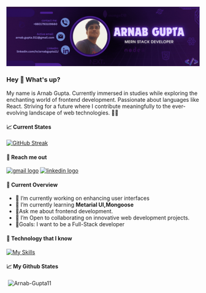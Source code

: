 ![Arnab Gupta banner](https://github.com/Arnab-Gupta11/Arnab-Gupta11/blob/main/images/Arnab%20Gupta.gif)

### Hey 👋 What's up?

My name is Arnab Gupta. Currently immersed in studies while exploring the enchanting world of frontend development. Passionate about languages like React. Striving for a future where I contribute meaningfully to the ever-evolving landscape of web technologies. 🚀✨

#### 📈 Current States

[![GitHub Streak](https://github-readme-streak-stats.herokuapp.com?user=Arnab-Gupta11&theme=transparent)](https://git.io/streak-stats)

#### 📑 Reach me out

<div align="left">
   <a href="mailto:arnab.gupta.011@gmail.com?subject=Olá%20Stefany" target="_blank" rel="noreferrer">  <img src="https://img.shields.io/static/v1?message=Gmail&logo=gmail&label=&color=D14836&logoColor=white&labelColor=&style=for-the-badge" height="35" alt="gmail logo"  /></a>
   <a href="https://www.linkedin.com/in/arnab-gupta-67a3482a4/" target="_blank" rel="noreferrer">  <img src="https://img.shields.io/static/v1?message=LinkedIn&logo=linkedin&label=&color=0077B5&logoColor=white&labelColor=&style=for-the-badge" height="35" alt="linkedin logo"  /></a>
  
</div>

#### 📑 Current Overview

- 🔭 I’m currently working on enhancing user interfaces
- 🌱 I’m currently learning **Metarial UI,Mongoose**
- 💬Ask me about frontend development.
- 👯 I’m Open to collaborating on innovative web development projects.
- 🎯Goals: I want to be a Full-Stack developer

#### 📑 Technology that I know

[![My Skills](https://skillicons.dev/icons?i=html,css,js,react,tailwind,nodejs,express,mongodb,firebase,c,cpp,postman&perline=6)](https://skillicons.dev)

#### 📈 My Github States

<p>&nbsp;<img align="center" src="https://github-readme-stats.vercel.app/api?username=Arnab-Gupta11&show_icons=true&theme=tokyonight&locale=en" alt="Arnab-Gupta11" /></p>
